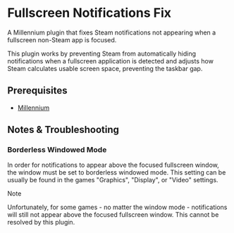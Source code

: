 # Fullscreen Notifications Fix

A Millennium plugin that fixes Steam notifications not appearing when a fullscreen non-Steam app is focused.

This plugin works by preventing Steam from automatically hiding notifications when a fullscreen application is detected and adjusts how Steam calculates usable screen space, preventing the taskbar gap.

## Prerequisites

- [Millennium](https://steambrew.app/)

## Notes & Troubleshooting

### Borderless Windowed Mode

In order for notifications to appear above the focused fullscreen window, the window must be set to borderless windowed mode. This setting can be usually be found in the games "Graphics", "Display", or "Video" settings.

> [!NOTE]
> Unfortunately, for some games - no matter the window mode - notifications will still not appear above the focused fullscreen window. This cannot be resolved by this plugin.
